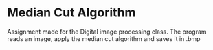 # Median Cut Algorithm

Assignment made for the Digital image processing class. The program reads an image, apply the median cut algorithm and saves it in .bmp
